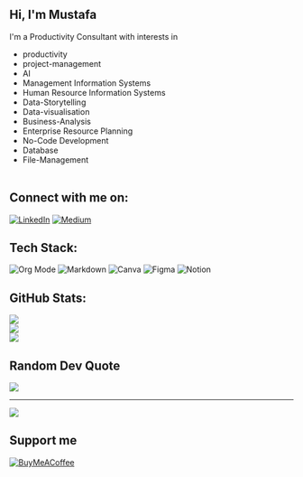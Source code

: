 [](banner.png)

## Hi, I'm Mustafa
I'm a Productivity Consultant with interests in
- productivity 
- project-management
- AI
- Management Information Systems 
- Human Resource Information Systems 
- Data-Storytelling 
- Data-visualisation
- Business-Analysis 
- Enterprise Resource Planning 
- No-Code Development
- Database 
- File-Management 
<br><br>

## Connect with me on:
[![LinkedIn](https://img.shields.io/badge/LinkedIn-%230077B5.svg?logo=linkedin&logoColor=white)](https://linkedin.com/in/mmmonowar) [![Medium](https://img.shields.io/badge/Medium-12100E?logo=medium&logoColor=white)](https://medium.com/@mmmonowar) 

## Tech Stack:
![Org Mode](https://img.shields.io/badge/orgmode-%2377AA99.svg?style=flat&logo=org&logoColor=white) ![Markdown](https://img.shields.io/badge/markdown-%23000000.svg?style=flat&logo=markdown&logoColor=white) ![Canva](https://img.shields.io/badge/Canva-%2300C4CC.svg?style=flat&logo=Canva&logoColor=white) ![Figma](https://img.shields.io/badge/figma-%23F24E1E.svg?style=flat&logo=figma&logoColor=white) ![Notion](https://img.shields.io/badge/Notion-%23000000.svg?style=flat&logo=notion&logoColor=white)

## GitHub Stats:
![](https://github-readme-stats.vercel.app/api?username=mmmonowar&theme=tokyonight&hide_border=true&include_all_commits=true&count_private=true)<br/>
![](https://github-readme-streak-stats.herokuapp.com/?user=mmmonowar&theme=tokyonight&hide_border=true)<br/>
![](https://github-readme-stats.vercel.app/api/top-langs/?username=mmmonowar&theme=tokyonight&hide_border=true&include_all_commits=true&count_private=true&layout=compact)

## Random Dev Quote
![](https://quotes-github-readme.vercel.app/api?type=horizontal&theme=tokyonight)

---
[![](https://visitcount.itsvg.in/api?id=mmmonowar&icon=7&color=9)](https://visitcount.itsvg.in)

  ## Support me
  [![BuyMeACoffee](https://img.shields.io/badge/Buy%20Me%20a%20Coffee-ffdd00?style=for-the-badge&logo=buy-me-a-coffee&logoColor=black)](https://buymeacoffee.com/mmmonowar) 

  
<!-- Proudly created with GPRM ( https://gprm.itsvg.in ) -->
